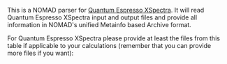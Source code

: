 This is a NOMAD parser for [Quantum Espresso XSpectra](https://www.quantum-espresso.org/). It will read Quantum Espresso XSpectra input and
output files and provide all information in NOMAD's unified Metainfo based Archive format.

For Quantum Espresso XSpectra please provide at least the files from this table if applicable to your
calculations (remember that you can provide more files if you want):



